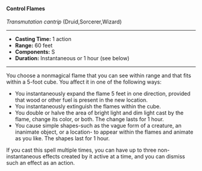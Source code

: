 #### Control Flames
*Transmutation cantrip* (Druid,Sorcerer,Wizard)
___
- **Casting Time:** 1 action
- **Range:** 60 feet
- **Components:** S
- **Duration:** Instantaneous or 1 hour (see below)
---
You choose a nonmagical flame that you can see within range and that fits within a 5-foot cube. You affect it in one of the following ways:

* You instantaneously expand the flame 5 feet in one direction, provided that wood or other fuel is present in the new location.
* You instantaneously extinguish the flames within the cube.
* You double or halve the area of bright light and dim light cast by the flame, change its color, or both. The change lasts for 1 hour.
* You cause simple shapes-such as the vague form of a creature, an inanimate object, or a location- to appear within the flames and animate as you like. The shapes last for 1 hour.

If you cast this spell multiple times, you can have up to three non-instantaneous effects created by it active at a time, and you can dismiss such an effect as an action.
